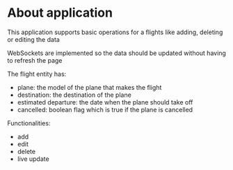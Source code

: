 # About application

This application supports basic operations for a flights
like adding, deleting or editing the data

WebSockets are implemented so the data should be updated
without having to refresh the page

The flight entity has:

- plane: the model of the plane that makes the flight
- destination: the destination of the plane
- estimated departure: the date when the plane should take off
- cancelled: boolean flag which is true if the plane is cancelled

Functionalities:

- add
- edit
- delete
- live update
